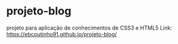# projeto-blog
projeto para aplicação de conhecimentos de CSS3 e HTML5
Link: https://ebcoutinho91.github.io/projeto-blog/
